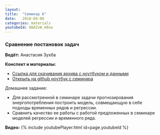 ```yaml
---
layout: 
title:  "Семинар 6"
date:   2018-04-08
categories: materials 
youtubeId: 86AZvW_m9xw
---
```


### Сравнение постановок задач

**Ведёт:** Анастасия Зухба

**Конспект и материалы:**
- [Ссылка для скачивания архива с ноутбуком и данными](../../assets/notebooks/multi.zip)
- [Открыть на github ноутбук с семинара](https://github.com/appdatascience/appdatascience.github.io/blob/master/assets/notebooks/multi.ipynb)

Домашнее задание:
- Для рассмотренной в семинаре задачи прогнозирования энергопотребления построить модель, совмещающую в себе подходы временных рядов и регрессии.
- Сравнить качество ее работы с работой предложенных в семинаре моделей регрессии и временного ряда.

**Видео:**
{% include youtubePlayer.html id=page.youtubeId %}
